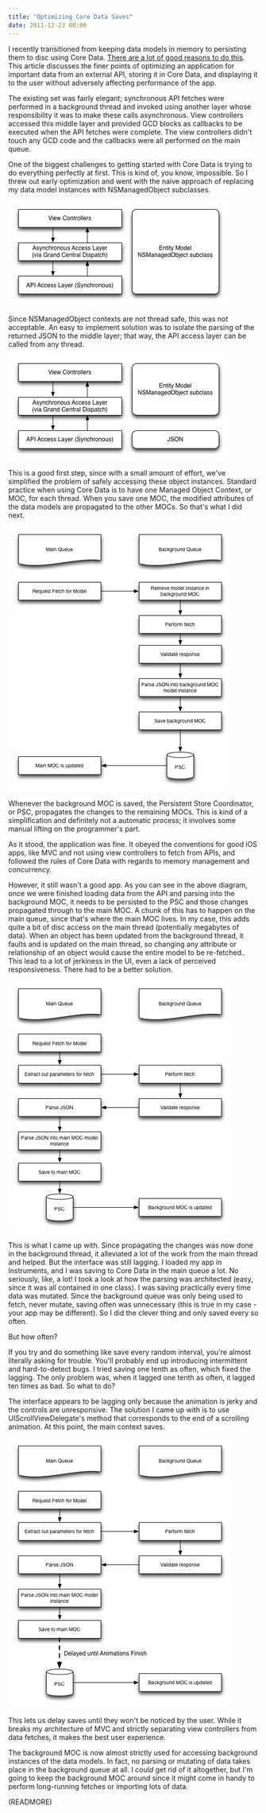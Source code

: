 ```yaml
---
title: "Optimizing Core Data Saves"
date: 2011-12-23 00:00
---
```


I recently transitioned from keeping data models in memory to persisting them to disc using Core Data. [There are a lot of good reasons to do this](/blog/when-should-i-transition-to-core-data/). This article discusses the finer points of optimizing an application for important data from an external API, storing it in Core Data, and displaying it to the user without adversely affecting performance of the app.



The existing set was fairly elegant; synchronous API fetches were performed in a background thread and invoked using another layer whose responsibility it was to make these calls asynchronous. View controllers accessed this middle layer and provided GCD blocks as callbacks to be executed when the API fetches were complete. The view controllers didn't touch any GCD code and the callbacks were all performed on the main queue.

One of the biggest challenges to getting started with Core Data is trying to do everything perfectly at first. This is kind of, you know, impossible. So I threw out early optimization and went with the naive approach of replacing my data model instances with NSManagedObject subclasses.

 ![](/img/import/blog/2011/12/optimizing-core-data/882D2E53441A42C2AAB3429A76BE4192.png)

Since NSManagedObject contexts are not thread safe, this was not acceptable. An easy to implement solution was to isolate the parsing of the returned JSON to the middle layer; that way, the API access layer can be called from any thread.

 ![](/img/import/blog/2011/12/optimizing-core-data/4F01D11DA49149109B7E2479A6CD6E04.png)

This is a good first step, since with a small amount of effort, we've simplified the problem of safely accessing these object instances. Standard practice when using Core Data is to have one Managed Object Context, or MOC, for each thread. When you save one MOC, the modified attributes of the data models are propagated to the other MOCs. So that's what I did next.

 ![](/img/import/blog/2011/12/optimizing-core-data/F9568C934C9C4336A4F088AA00214E33.png)

Whenever the background MOC is saved, the Persistent Store Coordinator, or PSC, propagates the changes to the remaining MOCs. This is kind of a simplification and definitely not a automatic process; it involves some manual lifting on the programmer's part.

As it stood, the application was fine. It obeyed the conventions for good iOS apps, like MVC and not using view controllers to fetch from APIs, and followed the rules of Core Data with regards to memory management and concurrency.

However, it still wasn't a good app. As you can see in the above diagram, once we were finished loading data from the API and parsing into the background MOC, it needs to be persisted to the PSC and those changes propagated through to the main MOC. A chunk of this has to happen on the main queue, since that's where the main MOC lives. In my case, this adds quite a bit of disc access on the main thread (potentially megabytes of data). When an object has been updated from the background thread, it faults and is updated on the main thread, so changing any attribute or relationship of an object would cause the entire model to be re-fetched.. This lead to a lot of jerkiness in the UI, even a lack of perceived responsiveness. There had to be a better solution.

 ![](/img/import/blog/2011/12/optimizing-core-data/B40C0AC973E346BCBFEA78E2BCDE52D3.png)

This is what I came up with. Since propagating the changes was now done in the background thread, it alleviated a lot of the work from the main thread and helped. But the interface was still lagging. I loaded my app in Instruments, and I was saving to Core Data in the main queue a lot. No seriously, like, a lot! I took a look at how the parsing was architected (easy, since it was all contained in one class). I was saving practically every time data was mutated. Since the background queue was only being used to fetch, never mutate, saving often was unnecessary (this is true in my case - your app may be different). So I did the clever thing and only saved every so often.

But how often?

If you try and do something like save every random interval, you're almost literally asking for trouble. You'll probably end up introducing intermittent and hard-to-detect bugs. I tried saving one tenth as often, which fixed the lagging. The only problem was, when it lagged one tenth as often, it lagged ten times as bad. So what to do?

The interface appears to be lagging only because the animation is jerky and the controls are unresponsive. The solution I came up with is to use UIScrollViewDelegate's method that corresponds to the end of a scrolling animation. At this point, the main context saves.

 ![](/img/import/blog/2011/12/optimizing-core-data/A1AD28CC681A48D8A5DA196AB94516F0.png)

This lets us delay saves until they won't be noticed by the user. While it breaks my architecture of MVC and strictly separating view controllers from data fetches, it makes the best user experience.

The background MOC is now almost strictly used for accessing background instances of the data models. In fact, no parsing or mutating of data takes place in the background queue at all. I _could_ get rid of it altogether, but&nbsp;I'm going to keep the background MOC around since it might come in handy to perform long-running fetches or importing lots of data.

(READMORE)
